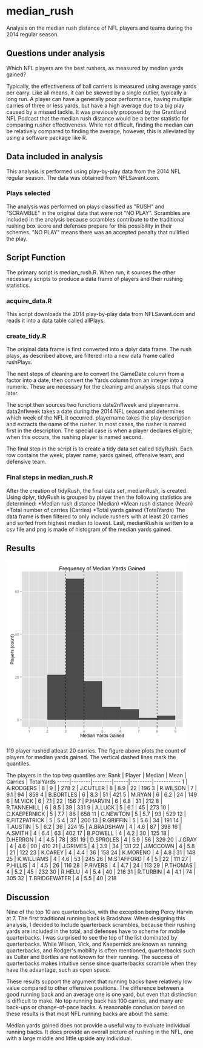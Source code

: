 # median_rush
Analysis on the median rush distance of NFL players and teams during the 2014 regular season.

## Questions under analysis
Which NFL players are the best rushers, as measured by median yards gained?

Typically, the effectiveness of ball carriers is measured using average yards per carry. Like all means, it can be skewed by a single outlier, typically a long run. A player can have a generally poor performance, having multiple carries of three or less yards, but have a high average due to a big play caused by a missed tackle. It was previously proposed by the Grantland NFL Podcast that the median rush distance would be a better statistic for comparing rusher effectiveness. While not difficult, finding the median can be relatively compared to finding the average, however, this is alleviated by using a software package like R.

## Data included in analysis
This analysis is performed using play-by-play data from the 2014 NFL regular season. The data was obtained from NFLSavant.com.

### Plays selected
The analysis was performed on plays classified as "RUSH" and "SCRAMBLE" in the original data that were not "NO PLAY". Scrambles are included in the analysis because scrambles contribute to the traditional rushing box score and defenses prepare for this possibility in their schemes. "NO PLAY" means there was an accepted penalty that nullified the play. 

## Script Function
The primary script is median_rush.R. When run, it sources the other necessary scripts to produce a data frame of players and their rushing statistics.

### acquire_data.R
This script downloads the 2014 play-by-play data from NFLSavant.com and reads it into a data table called allPlays.

### create_tidy.R
The original data frame is first converted into a dplyr data frame. The rush plays, as described above, are filtered into a new data frame called rushPlays.

The next steps of cleaning are to convert the GameDate column from a factor into a date, then convert the Yards column from an integer into a numeric. These are necessary for the cleaning and analysis steps that come later.

The script then sources two functions date2nflweek and playername. data2nflweek takes a date during the 2014 NFL season and determines which week of the NFL it occurred. playername takes the play description and extracts the name of the rusher. In most cases, the rusher is named first in the description. The special case is when a player declares eligible; when this occurs, the rushing player is named second.

The final step in the script is to create a tidy data set called tidyRush. Each row contains the week, player name, yards gained, offensive team, and defensive team. 

### Final steps in median_rush.R
After the creation of tidyRush, the final data set, medianRush, is created. Using dplyr, tidyRush is grouped by player then the following statistics are determined:
*Median rush distance (Median)
*Mean rush distance (Mean)
*Total number of carries (Carries)
*Total yards gained (TotalYards)
The data frame is then filtered to only include rushers with at least 20 carries and  sorted from highest median to lowest. Last, medianRush is written to a csv file and png is made of histogram of the median yards gained.

## Results
![Figure](medianhist.png)

119 player rushed atleast 20 carries. The figure above plots the count of players for median yards gained. The vertical dashed lines mark the quantiles.

The players in the top twp quantiles are:
Rank | Player | Median | Mean | Carries | TotalYards
-----|--------|--------|------|---------|-----------
1 | A.RODGERS | 8 | 9 | | 278
2 | J.CUTLER | 8 | 8.9 | 22 | 196
3 | R.WILSON | 7 | 9.1 | 94 | 858
4 | B.BORTLES | 6 | 8.3 | 51 | 421
5 | M.RYAN | 6 | 6.2 | 24 | 149
6 | M.VICK | 6 | 7.1 | 22 | 156
7 | P.HARVIN | 6 | 6.8 | 31 | 212
8 | R.TANNEHILL | 6 | 8.5 | 39 | 331
9 | A.LUCK | 5 | 6.1 | 45 | 273
10 | C.KAEPERNICK | 5 | 7.7 | 86 | 658
11 | C.NEWTON | 5 | 5.7 | 93 | 529
12 | R.FITZPATRICK | 5 | 5.4 | 37 | 200
13 | R.GRIFFIN | 5 | 5.6 | 34 | 191
14 | T.AUSTIN | 5 | 6.2 | 36 | 224
15 | A.BRADSHAW | 4 | 4.6 | 87 | 398
16 | A.SMITH | 4 | 6.4 | 63 | 402
17 | B.POWELL | 4 | 4.2 | 30 | 125
18 | D.HERRON | 4 | 4.5 | 78 | 351
19 | D.SPROLES | 4 | 5.9 | 56 | 329
20 | J.GRAY | 4 | 4.6 | 90 | 410
21 | J.GRIMES | 4 | 3.9 | 34 | 131
22 | J.MCCOWN | 4 | 5.8 | 21 | 122
23 | K.CAREY | 4 | 4.4 | 36 | 158
24 | K.MORENO | 4 | 4.8 | 31 | 148
25 | K.WILLIAMS | 4 | 4.6 | 53 | 245
26 | M.STAFFORD | 4 | 5 | 22 | 111
27 | P.HILLIS | 4 | 4.5 | 26 | 116
28 | P.RIVERS | 4 | 4.7 | 24 | 113
29 | P.THOMAS | 4 | 5.2 | 45 | 232
30 | R.HELU | 4 | 5.4 | 40 | 216
31 | R.TURBIN | 4 | 4.1 | 74 | 305
32 | T.BRIDGEWATER | 4 | 5.5 | 40 | 218

## Discussion
Nine of the top 10 are quarterbacks, with the exception being Percy Harvin at 7. The first traditional running back is Bradshaw. When designing this analysis, I decided to include quarterback scrambles, because their rushing yards are included in the total, and defenses have to scheme for mobile quarterbacks. I was surprised to see the top of the list dominated by quarterbacks. While Wilson, Vick, and Kaepernick are known as running quarterbacks, and Rodger's mobility is often mentioned, quarterbacks such as Culter and Bortles are not known for their running. The success of quarterbacks makes intuitive sense since quarterbacks scramble when they have the advantage, such as open space.

These results support the argument that running backs have relatively low value compared to other offensive positions. The difference between a good running back and an average one is one yard, but even that distinction is difficult to make. No top running back has 100 carries, and many are back-ups or change-of-pace backs. A reasonable conclusion based on these results is that most NFL running backs are about the same.

Median yards gained does not provide a useful way to evaluate individual running backs. It does provide an overall picture of rushing in the NFL, one with a large middle and little upside any individual.